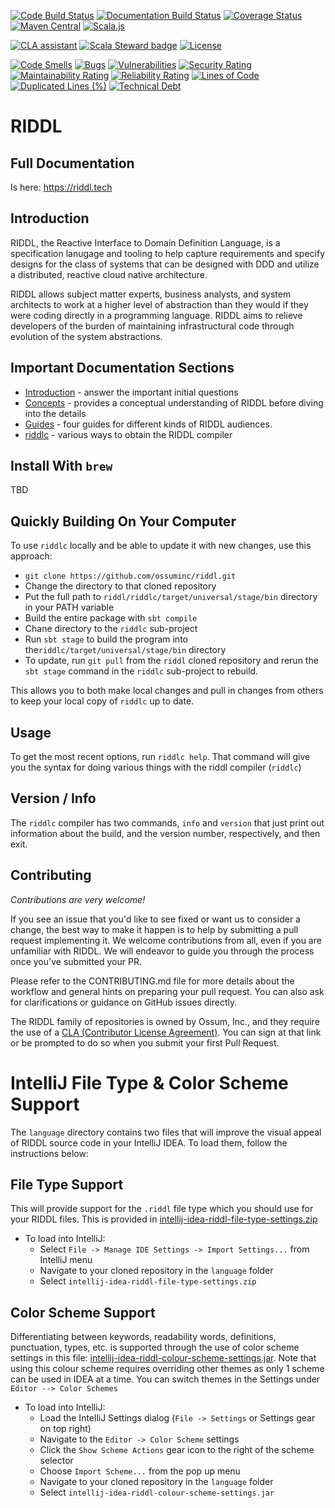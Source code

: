 [![Code Build Status](https://github.com/ossuminc/riddl/actions/workflows/scala.yml/badge.svg)](https://github.com/ossuminc/riddl/actions/workflows/scala.yml/badge.svg)
[![Documentation Build Status](https://github.com/ossuminc/riddl/actions/workflows/hugo.yml/badge.svg)](https://github.com/ossuminc/riddl/actions/workflows/hugo.yml/badge.svg)
[![Coverage Status](https://coveralls.io/repos/github/ossuminc/riddl/badge.svg?branch=main)](https://coveralls.io/github/ossuminc/riddl?branch=main)
[![Maven Central](https://img.shields.io/maven-central/v/com.ossuminc/riddlc_3.svg)](https://maven-badges.herokuapp.com/maven-central/com.ossuminc/riddlc_3)
[![Scala.js](https://www.scala-js.org/assets/badges/scalajs-1.16.0.svg)](https://www.scala-js.org)

[![CLA assistant](https://cla-assistant.io/readme/badge/ossuminc/riddl)](https://cla-assistant.io/ossuminc/riddl)
[![Scala Steward badge](https://img.shields.io/badge/Scala_Steward-helping-blue.svg?style=flat&logo=data:image/png;base64,iVBORw0KGgoAAAANSUhEUgAAAA4AAAAQCAMAAAARSr4IAAAAVFBMVEUAAACHjojlOy5NWlrKzcYRKjGFjIbp293YycuLa3pYY2LSqql4f3pCUFTgSjNodYRmcXUsPD/NTTbjRS+2jomhgnzNc223cGvZS0HaSD0XLjbaSjElhIr+AAAAAXRSTlMAQObYZgAAAHlJREFUCNdNyosOwyAIhWHAQS1Vt7a77/3fcxxdmv0xwmckutAR1nkm4ggbyEcg/wWmlGLDAA3oL50xi6fk5ffZ3E2E3QfZDCcCN2YtbEWZt+Drc6u6rlqv7Uk0LdKqqr5rk2UCRXOk0vmQKGfc94nOJyQjouF9H/wCc9gECEYfONoAAAAASUVORK5CYII=)](https://scala-steward.org)
[![License](https://img.shields.io/badge/license-Apache%202-blue.svg)](https://raw.githubusercontent.com/ossuminc/riddl/master/LICENSE)

[![Code Smells](https://sonarcloud.io/api/project_badges/measure?project=ossuminc_riddl&metric=code_smells)](https://sonarcloud.io/summary/new_code?id=ossuminc_riddl)
[![Bugs](https://sonarcloud.io/api/project_badges/measure?project=ossuminc_riddl&metric=bugs)](https://sonarcloud.io/summary/new_code?id=ossuminc_riddl)
[![Vulnerabilities](https://sonarcloud.io/api/project_badges/measure?project=ossuminc_riddl&metric=vulnerabilities)](https://sonarcloud.io/summary/new_code?id=ossuminc_riddl)
[![Security Rating](https://sonarcloud.io/api/project_badges/measure?project=ossuminc_riddl&metric=security_rating)](https://sonarcloud.io/summary/new_code?id=ossuminc_riddl)
[![Maintainability Rating](https://sonarcloud.io/api/project_badges/measure?project=ossuminc_riddl&metric=sqale_rating)](https://sonarcloud.io/summary/new_code?id=ossuminc_riddl)
[![Reliability Rating](https://sonarcloud.io/api/project_badges/measure?project=ossuminc_riddl&metric=reliability_rating)](https://sonarcloud.io/summary/new_code?id=ossuminc_riddl)
[![Lines of Code](https://sonarcloud.io/api/project_badges/measure?project=ossuminc_riddl&metric=ncloc)](https://sonarcloud.io/summary/new_code?id=ossuminc_riddl)
[![Duplicated Lines (%)](https://sonarcloud.io/api/project_badges/measure?project=ossuminc_riddl&metric=duplicated_lines_density)](https://sonarcloud.io/summary/new_code?id=ossuminc_riddl)
[![Technical Debt](https://sonarcloud.io/api/project_badges/measure?project=ossuminc_riddl&metric=sqale_index)](https://sonarcloud.io/summary/new_code?id=ossuminc_riddl)


# RIDDL

## Full Documentation
Is here: https://riddl.tech

## Introduction
RIDDL, the Reactive Interface to Domain Definition Language, is a specification
lanugage and tooling to help capture requirements and specify designs for the
class of systems that can be designed with DDD and utilize a distributed, reactive
cloud native architecture.  


RIDDL allows subject matter experts, business analysts, and system architects to
work at a higher level of abstraction than they would if they were coding directly
in a programming language. RIDDL aims to relieve developers of the burden of 
maintaining infrastructural code through evolution of the system abstractions.

## Important Documentation Sections

* [Introduction](https://riddl.tech/introduction/) - answer the important initial 
  questions
* [Concepts](https://riddl.tech/concepts/) - provides a conceptual understanding 
  of RIDDL before diving into the details
* [Guides](https://riddl.tech/guides/) - four guides for different kinds of RIDDL audiences.
* [riddlc](https://riddl.tech/tooling/riddlc/) - various ways to obtain the RIDDL compiler

## Install With `brew`
TBD

## Quickly Building On Your Computer
To use `riddlc` locally and be able to update it with new changes, use this approach:
* `git clone https://github.com/ossuminc/riddl.git`
* Change the directory to that cloned repository
* Put the full path to `riddl/riddlc/target/universal/stage/bin` directory in your
  PATH variable
* Build the entire package with `sbt compile`
* Chane directory to the `riddlc` sub-project
* Run `sbt stage` to build the program into the`riddlc/target/universal/stage/bin` 
  directory
* To update, run `git pull` from the `riddl` cloned repository and rerun the
  `sbt stage` command in the `riddlc` sub-project  to rebuild. 

This allows you to both make local changes and pull in changes from others to
keep your local copy of `riddlc` up to date. 

## Usage
To get the most recent options, run `riddlc help`. That command will give you
the syntax for doing various things with the riddl compiler (`riddlc`)

## Version / Info
The `riddlc` compiler has two commands, `info` and `version` that just print
out information about the build, and the version number, respectively, and then exit. 

## Contributing
_Contributions are very welcome!_

If you see an issue that you'd like to see fixed or want us to consider a
change, the best way to make it happen is to help by submitting a 
pull request implementing it. We welcome contributions from all, even if
you are unfamiliar with RIDDL. We will endeavor to guide you 
through the process once you've submitted your PR. 

Please refer to the CONTRIBUTING.md file for more details about the workflow 
and general hints on preparing your pull request. You can also ask for
clarifications or guidance on GitHub issues directly.

The RIDDL family of repositories is owned by Ossum, Inc., and they require
the use of a 
[CLA (Contributor License Agreement)](https://cla-assistant.io/ossuminc/riddl).
You can sign at that link or be prompted to do so when you submit your first
Pull Request. 

# IntelliJ File Type & Color Scheme Support

The `language` directory contains two files that will improve the visual appeal of
RIDDL source code in your IntelliJ IDEA. To load them, follow the instructions below:

## File Type Support
This will provide support for the `.riddl` file type which you should use for
your RIDDL files. This is provided in [intellij-idea-riddl-file-type-settings.zip](intellij-idea-riddl-file-type-settings.zip)

* To load into IntelliJ:
  - Select `File -> Manage IDE Settings -> Import Settings...` from IntelliJ menu
  - Navigate to your cloned repository in the `language` folder
  - Select `intellij-idea-riddl-file-type-settings.zip`

## Color Scheme Support
Differentiating between keywords, readability words, definitions, punctuation, types, etc.
is supported through the use of color scheme settings in this file:
[intellij-idea-riddl-colour-scheme-settings.jar](intellij-idea-riddl-colour-scheme-settings.jar). Note that using this colour scheme
requires overriding other themes as only 1 scheme can be used in IDEA at a time. You
can switch themes in the Settings under `Editor --> Color Schemes`

* To load into IntelliJ:
  - Load the IntelliJ Settings dialog (`File -> Settings` or Settings gear on top right)
  - Navigate to the `Editor -> Color Scheme` settings
  - Click the `Show Scheme Actions` gear icon to the right of the scheme selector
  - Choose `Import Scheme...` from the pop up menu
  - Navigate to your cloned repository in the `language` folder
  - Select `intellij-idea-riddl-colour-scheme-settings.jar`
